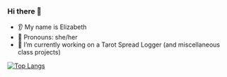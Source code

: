 ### Hi there 👋
* 👂 My name is Elizabeth
* 👩 Pronouns: she/her
* 🔭 I’m currently working on a Tarot Spread Logger (and miscellaneous class projects)

[![Top Langs](https://github-readme-stats.vercel.app/api/top-langs/?username=19ewalker&exclude_repo=rotten-potatoes-rails-intro,hw-acceptance-unit-test-cycle,hw-bdd-cucumber)](https://github.com/anuraghazra/github-readme-stats)
